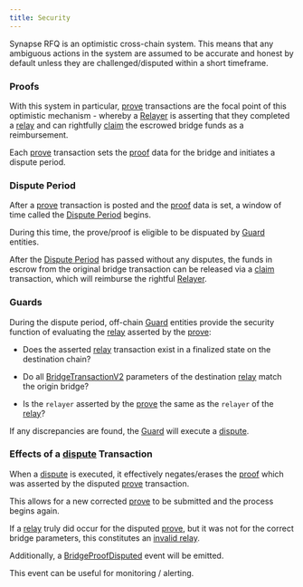 ```yaml
---
title: Security
---
```


<!-- Reference Links -->
[relay]: https://vercel-rfq-docs.vercel.app/contracts/interfaces/IFastBridgeV2.sol/interface.IFastBridgeV2.html#relayv2
[prove]: https://vercel-rfq-docs.vercel.app/contracts/interfaces/IFastBridgeV2.sol/interface.IFastBridgeV2.html#provev2
[dispute]: https://vercel-rfq-docs.vercel.app/contracts/interfaces/IFastBridge.sol/interface.IFastBridge.html#dispute
[claim]: https://vercel-rfq-docs.vercel.app/contracts/interfaces/IFastBridgeV2.sol/interface.IFastBridgeV2.html#claimv2
[cancel]: https://vercel-rfq-docs.vercel.app/contracts/interfaces/IFastBridgeV2.sol/interface.IFastBridgeV2.html#cancelv2
[proof]: https://vercel-rfq-docs.vercel.app/contracts/interfaces/IFastBridgeV2.sol/interface.IFastBridgeV2.html#bridgetxdetails
[BridgeRequested]: https://vercel-rfq-docs.vercel.app/contracts/interfaces/IFastBridge.sol/interface.IFastBridge.html#bridgerequested
[BridgeTransactionV2]: https://vercel-rfq-docs.vercel.app/contracts/interfaces/IFastBridgeV2.sol/interface.IFastBridgeV2.html#bridgetransactionv2
[BridgeRelayed]: https://vercel-rfq-docs.vercel.app/contracts/interfaces/IFastBridge.sol/interface.IFastBridge.html#bridgerelayed
[BridgeProofProvided]: https://vercel-rfq-docs.vercel.app/contracts/interfaces/IFastBridge.sol/interface.IFastBridge.html#bridgeproofprovided
[Cancel Delay]: https://vercel-rfq-docs.vercel.app/contracts/FastBridge.sol/contract.FastBridge.html#refund_delay
[Multicall]: https://vercel-rfq-docs.vercel.app/contracts/interfaces/IMulticallTarget.sol/interface.IMulticallTarget.html

[Quoter API]: /docs/RFQ/Quoting/Quoter%20API/
[Dispute Period]: /docs/RFQ/Security/#dispute-period
[Quoting]: /docs/RFQ/Quoting
[Bridging]: /docs/RFQ/Bridging
[Relaying]: /docs/RFQ/Relaying
[Proving]: /docs/RFQ/Proving
[Claiming]: /docs/RFQ/Claiming
[Canceling]: /docs/RFQ/Canceling
[Security]: /docs/RFQ/Security
[Exclusivity]: /docs/RFQ/Exclusivity

[User]: /docs/RFQ/#entities
[Quoter]: /docs/RFQ/#entities
[Prover]: /docs/RFQ/#entities
[Relayer]: /docs/RFQ/#entities
[Guard]: /docs/RFQ/#entities
[Canceler]: /docs/RFQ/#entities


Synapse RFQ is an optimistic cross-chain system. This means that any ambiguous actions in the system are assumed to be accurate and honest by default unless they are challenged/disputed within a short timeframe.


### Proofs

With this system in particular, [prove] transactions are the focal point of this optimistic mechanism - whereby a [Relayer] is asserting that they completed a [relay] and can rightfully [claim] the escrowed bridge funds as a reimbursement.

Each [prove] transaction sets the [proof] data for the bridge and initiates a dispute period.


### Dispute Period

After a [prove] transaction is posted and the [proof] data is set, a window of time called the [Dispute Period](https://vercel-rfq-docs.vercel.app/contracts/FastBridgeV2.sol/contract.FastBridgeV2.html#dispute_period) begins.

During this time, the prove/proof is eligible to be dispuated by [Guard] entities.

After the [Dispute Period](https://vercel-rfq-docs.vercel.app/contracts/FastBridgeV2.sol/contract.FastBridgeV2.html#dispute_period) has passed without any disputes, the funds in escrow from the original bridge transaction can be released via a [claim] transaction, which will reimburse the rightful [Relayer].


### Guards

During the dispute period, off-chain [Guard] entities provide the security function of evaluating the [relay] asserted by the [prove]:

- Does the asserted [relay] transaction exist in a finalized state on the destination chain?

- Do all [BridgeTransactionV2] parameters of the destination [relay] match the origin bridge?

- Is the `relayer` asserted by the [prove] the same as the `relayer` of the [relay]?

If any discrepancies are found, the [Guard] will execute a [dispute].


### Effects of a [dispute] Transaction

When a [dispute] is executed, it effectively negates/erases the [proof] which was asserted by the disputed [prove] transaction.

This allows for a new corrected [prove] to be submitted and the process begins again.

If a [relay] truly did occur for the disputed [prove], but it was not for the correct bridge parameters, this constitutes an [invalid relay](/docs/RFQ/Relaying/riskFactors#invalid-relays).

Additionally, a [BridgeProofDisputed](https://vercel-rfq-docs.vercel.app/contracts/interfaces/IFastBridge.sol/interface.IFastBridge.html#bridgeproofdisputed) event will be emitted.

This event can be useful for monitoring / alerting.
